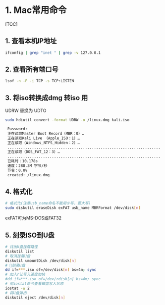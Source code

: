 # 1. Mac常用命令

[TOC]

## 1. 查看本机IP地址

```sh
ifconfig | grep "inet " | grep -v 127.0.0.1
```

## 2. 查看所有端口号

```sh
lsof -n -P -i TCP -s TCP:LISTEN
```

## 3. 将iso转换成dmg 转iso 用

UDRW 替换为 UDTO

```sh
sudo hdiutil convert -format UDRW -o /linux.dmg kali.iso

 Password:
 正在读取Master Boot Record（MBR：0）…
 正在读取Kali Live （Apple_ISO：1）…
 正在读取（Windows_NTFS_Hidden：2）…
 ............................................................................
 正在读取（DOS_FAT_12：3）…
 ..............................................................................
 已耗时：10.178s
 速度：288.3M 字节/秒
 节省：0.0%
 created: /linux.dmg
```

## 4. 格式化

```sh
# 格式化(注意usb_name命名不能用小写，要大写)
sudo diskutil eraseDisk exFAT usb_name MBRFormat /dev/disk[n]
```

exFAT可为MS-DOS或FAT32

## 5. 刻录ISO到U盘

```sh
# 找出U盘挂载路径
diskutil list
# 取消挂载U盘
diskutil umountDisk /dev/disk[n]
# 刻录U盘
dd if=***.iso of=/dev/disk[n] bs=4m; sync
# 加入r让写入速度加快
#dd if=***.iso of=/dev/rdisk[n] bs=4m; sync
# 用iostat命令查看磁盘写入状态
iostat -w 2
# 将U盘弹出
diskutil eject /dev/disk[n]
```
